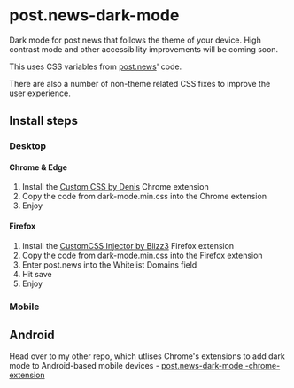 # post.news-dark-mode
Dark mode for post.news that follows the theme of your device. High contrast mode and other accessibility improvements will be coming soon.

This uses CSS variables from [post.news](post.news)' code.

There are also a number of non-theme related CSS fixes to improve the user experience.
## Install steps
### Desktop
#### Chrome & Edge
1. Install the [Custom CSS by Denis](https://chrome.google.com/webstore/detail/custom-css-by-denis/cemphncflepgmgfhcdegkbkekifodacd) Chrome extension
2. Copy the code from dark-mode.min.css into the Chrome extension
3. Enjoy
#### Firefox
1. Install the [CustomCSS Injector by Blizz3](https://addons.mozilla.org/en-US/firefox/addon/customcss-injector/) Firefox extension
2. Copy the code from dark-mode.min.css into the Firefox extension
3. Enter post.news into the Whitelist Domains field
4. Hit save
5. Enjoy
### Mobile
## Android
Head over to my other repo, which utlises Chrome's extensions to add dark mode to Android-based mobile devices - [post.news-dark-mode
-chrome-extension](https://github.com/joshspires/post.news-dark-mode-chrome-extension)
